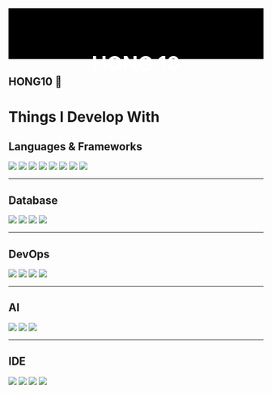 <!-- ![header](https://capsule-render.vercel.app/api?type=wave&color=auto&height=300&section=header&text=capsule%20render&fontSize=90) -->

<link rel="stylesheet" type="text/css" href="https://cdn.jsdelivr.net/gh/orioncactus/pretendard/dist/web/static/pretendard.css" />

<div class="main_image">
    <img src="./black.png" width="100%" height="100px"/>
    <h1 class="main_image_text" style="font-size:40px">HONG 10</h1>
</div>
<style>
.main_image {
position: relative;
}
.main_image_text {
font: Pretendard;
position: absolute;
top: 50%;
left: 50%;
transform: translate( -50%, -50% );
color: white;
}
</style>



## HONG10 👋
<!--
**HONG-10/HONG-10** is a ✨ _special_ ✨ repository because its `README.md` (this file) appears on your GitHub profile.

Here are some ideas to get you started:

- 🔭 I’m currently working on ...
- 🌱 I’m currently learning ...
- 👯 I’m looking to collaborate on ...
- 🤔 I’m looking for help with ...
- 💬 Ask me about ...
- 📫 How to reach me: ...
- 😄 Pronouns: ...
- ⚡ Fun fact: ...
-->

<!-- <a target="_blank" href="" rel="">
<img alt="" src="" data-canonical-src="" style=""></a> -->


# Things I Develop With

## Languages & Frameworks
<img src="https://img.shields.io/badge/Spring-6DB33F?style=flat-square&logo=Spring&logoColor=white"/>
<img src="https://img.shields.io/badge/SpringBoot-6DB33F?style=flat-square&logo=Spring Boot&logoColor=white"/>

<img src="https://img.shields.io/badge/Python-3776AB?style=flat-square&logo=Python&logoColor=white"/>
<img src="https://img.shields.io/badge/Django-092E20?style=flat-square&logo=Django&logoColor=white"/>
<img src="https://img.shields.io/badge/Flask-000000?style=flat-square&logo=Flask&logoColor=white"/>

<img src="https://img.shields.io/badge/JavaScript-F7DF1E?style=flat-square&logo=JavaScript&logoColor=white"/>
<img src="https://img.shields.io/badge/jQuery-0769AD?style=flat-square&logo=jQuery&logoColor=white"/>
<img src="https://img.shields.io/badge/Handlebars-000000?style=flat-square&logo=Handlebars.js&logoColor=white"/>

---------------------------------------

## Database
<img src="https://img.shields.io/badge/MySQL-4479A1?style=flat-square&logo=MySQL&logoColor=white"/>
<img src="https://img.shields.io/badge/PostgreSQL-4169E1?style=flat-square&logo=PostgreSQL&logoColor=white"/>

<img src="https://img.shields.io/badge/MongoDB-47A248?style=flat-square&logo=MongoDB&logoColor=white"/>
<img src="https://img.shields.io/badge/Redis-DC382D?style=flat-square&logo=Redis&logoColor=white"/>

---------------------------------------

## DevOps
<img src="https://img.shields.io/badge/Ubuntu-E95420?style=flat-square&logo=Ubuntu&logoColor=white"/>
<img src="https://img.shields.io/badge/Docker-2496ED?style=flat-square&logo=Docker&logoColor=white"/>
<img src="https://img.shields.io/badge/K8S-326CE5?style=flat-square&logo=Kubernetes&logoColor=white"/>

<img src="https://img.shields.io/badge/Jenkins-D24939?style=flat-square&logo=Jenkins&logoColor=white"/>

---------------------------------------
## AI
<img src="https://img.shields.io/badge/sklearn-F7931E?style=flat-square&logo=scikit-learn&logoColor=white"/>
<img src="https://img.shields.io/badge/TensorFlow-FF6F00?style=flat-square&logo=TensorFlow&logoColor=white"/>
<img src="https://img.shields.io/badge/Keras-D00000?style=flat-square&logo=Keras&logoColor=white"/>

---------------------------------------

## IDE
<img src="https://img.shields.io/badge/Eclipse IDE-2C2255?style=flat-square&logo=Eclipse IDE&logoColor=white"/>
<img src="https://img.shields.io/badge/IntelliJ-000000?style=flat-square&logo=IntelliJ IDEA&logoColor=white"/>
<img src="https://img.shields.io/badge/PyCharm-000000?style=flat-square&logo=PyCharm&logoColor=white"/>
<img src="https://img.shields.io/badge/DataGrip-000000?style=flat-square&logo=DataGrip&logoColor=white"/>
